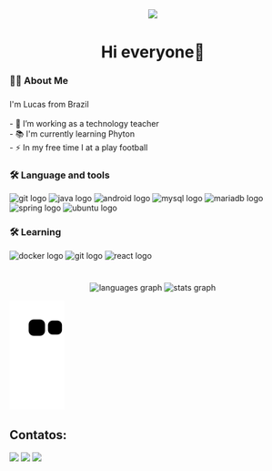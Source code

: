 <div align="center">
  <img src="https://visitor-badge.laobi.icu/badge?page_id=Fariaslr.Fariaslr&"  />
</div>

###

<h1 align="center">Hi everyone👋</h1>

###

<h3 align="left">👩‍💻 About Me</h3>

###

<p align="left">I'm Lucas from Brazil<br><br>- 🔭 I’m working as a technology teacher<br>- 📚 I'm currently learning Phyton<br>- ⚡ In my free time I at a play football</p>

###


<div align="left">
  <h3>🛠 Language and tools</h3>
  <img src="https://cdn.jsdelivr.net/gh/devicons/devicon@latest/icons/git/git-original-wordmark.svg" height="40" alt="git logo" />  
  <img src="https://cdn.jsdelivr.net/gh/devicons/devicon@latest/icons/java/java-original-wordmark.svg" height="40" alt="java logo" width="40" />
  <img src="https://cdn.jsdelivr.net/gh/devicons/devicon@latest/icons/android/android-plain-wordmark.svg" height="40" alt="android logo"  width="40"/>
  <img src="https://cdn.jsdelivr.net/gh/devicons/devicon@latest/icons/mysql/mysql-original-wordmark.svg" height="40" alt="mysql logo" width="40" />
  <img src="https://cdn.jsdelivr.net/gh/devicons/devicon@latest/icons/mariadb/mariadb-original-wordmark.svg" height="40" alt="mariadb logo" width="40" />
  <img src="https://cdn.jsdelivr.net/gh/devicons/devicon@latest/icons/spring/spring-original-wordmark.svg" height="40" alt="spring logo" width="40"  />
  <img src="https://cdn.jsdelivr.net/gh/devicons/devicon@latest/icons/ubuntu/ubuntu-original.svg" height="40" alt="ubuntu logo" width="40"/>
  <h3>🛠 Learning</h3>
  <img src="https://cdn.jsdelivr.net/gh/devicons/devicon@latest/icons/docker/docker-original-wordmark.svg" height="40" alt="docker logo" width="40"/>
  <img src="https://cdn.jsdelivr.net/gh/devicons/devicon@latest/icons/python/python-original-wordmark.svg" height="40" alt="git logo" />
  <img src="https://cdn.jsdelivr.net/gh/devicons/devicon@latest/icons/react/react-original-wordmark.svg" height="40" alt="react logo" width="40" />
</div>
  
###



#

<div align="center">
  <img src="https://github-readme-stats.vercel.app/api/top-langs?username=Fariaslr&locale=pt-br&hide_title=false&layout=compact&card_width=320&langs_count=5&theme=dracula&hide_border=false&order=2" height="150" alt="languages graph"  />
  <img src="https://github-readme-stats.vercel.app/api?username=Fariaslr&hide_title=false&hide_rank=false&show_icons=true&include_all_commits=true&count_private=true&disable_animations=false&theme=dracula&locale=en&hide_border=false&order=1" height="150" alt="stats graph"  />
</div>

![Snake animation](https://github.com/Fariaslr/Fariaslr/blob/output/github-contribution-grid-snake.svg)  

###

## Contatos:
<a href="https://www.youtube.com/seu-canal-youtube-aqui" target="_blank"><img loading="lazy" src="https://img.shields.io/badge/YouTube-FF0000?style=for-the-badge&logo=youtube&logoColor=white" target="_blank"></a>
<a href = "mailto:lucasfarias485@gmail.com"><img loading="lazy" src="https://img.shields.io/badge/Gmail-D14836?style=for-the-badge&logo=gmail&logoColor=white" target="_blank"></a>
<a href="https://www.linkedin.com/in/lucas-farias-806061209/" target="_blank"><img loading="lazy" src="https://img.shields.io/badge/-LinkedIn-%230077B5?style=for-the-badge&logo=linkedin&logoColor=white" target="_blank"></a>   

